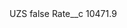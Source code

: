 <?xml version="1.0" encoding="UTF-8"?>
<CustomMetadata xmlns="http://soap.sforce.com/2006/04/metadata" xmlns:xsi="http://www.w3.org/2001/XMLSchema-instance" xmlns:xsd="http://www.w3.org/2001/XMLSchema">
    <label>UZS</label>
    <protected>false</protected>
    <values>
        <field>Rate__c</field>
        <value xsi:type="xsd:double">10471.9</value>
    </values>
</CustomMetadata>
